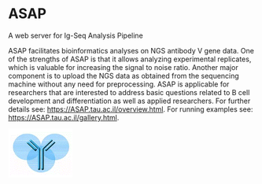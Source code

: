 # ASAP

A web server for Ig-Seq Analysis Pipeline

ASAP facilitates bioinformatics analyses on NGS antibody V gene data. One of the strengths of ASAP is that it allows analyzing experimental replicates, which is valuable for increasing the signal to noise ratio. Another major component is to upload the NGS data as obtained from the sequencing machine without any need for preprocessing. ASAP is applicable for researchers that are interested to address basic questions related to B cell development and differentiation as well as applied researchers. For further details see: https://ASAP.tau.ac.il/overview.html. For running examples see: https://ASAP.tau.ac.il/gallery.html.

<img src="frontend/pics/ASAP_logo.gif" width="130" height="100"> 

